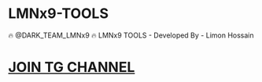 # LMNx9-TOOLS
🔥 @DARK_TEAM_LMNx9 🔥 LMNx9 TOOLS - Developed By - Limon Hossain 
[](https://github.com/LMNx9-JOHNY/LMNx9-TOOLS/blob/main/$HOME.png)

# [JOIN TG CHANNEL](https://t.me/DARK_TEAM_LMNx9)
